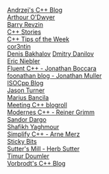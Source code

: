 [Andrzej's C++ Blog](https://akrzemi1.wordpress.com/)<br>
[Arthour O'Dwyer](https://quuxplusone.github.io/blog/) <br>
[Barry Revzin](https://brevzin.github.io/posts/)<br>
[C++ Stories](https://www.cppstories.com/) <br>
[C++ Tips of the Week](https://abseil.io/tips/)<br>
[cor3ntin](https://cor3ntin.github.io/)<br>
[Denis Bakhalov](https://easyperf.net/)
[Dmitry Danilov](https://ddanilov.me/)<br>
[Eric Niebler](https://ericniebler.com/)<br>
[Fluent C++ - Jonathan Boccara](https://www.fluentcpp.com/)<br>
[foonathan blog - Jonathan Muller](https://www.foonathan.net/)<br>
[ISOCpp Blog](https://isocpp.org/blog) <br>
[Jason Turner](https://articles.emptycrate.com/index.html)<br>
[Marius Bancila](https://mariusbancila.ro/blog/) <br>
[Meeting C++ blogroll](https://www.meetingcpp.com/blog/)<br>
[Modernes C++ - Reiner Grimm](https://www.modernescpp.com/)<br>
[Sandor Dargo](https://www.sandordargo.com/)<br>
[Shafikh Yaghmour](https://shafik.github.io/)<br>
[Simplify C++ - Arne Merz](https://arne-mertz.de/)<br>
[Sticky Bits](https://blog.feabhas.com/)<br>
[Sutter's Mill - Herb Sutter](https://herbsutter.com/) <br>
[Timur Doumler](https://timur.audio/)<br>
[Vorbrodt's C++ Blog](https://vorbrodt.blog/)<br>

